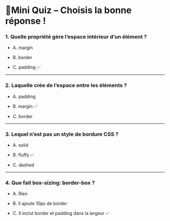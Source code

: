 # 🧠Mini Quiz – Choisis la bonne réponse !

### 1. Quelle propriété gère l’espace intérieur d’un élément ?

* A. margin

* B. border

* C. padding ✅

---

### 2. Laquelle crée de l’espace entre les éléments ?

* A. padding

* B. margin ✅

* C. border

---

### 3. Lequel n’est pas un style de bordure CSS ?

* A. solid

* B. fluffy ✅

* C. dashed

---

### 4. Que fait box-sizing: border-box ?

* A. Rien

* B. Il ajoute 10px de border 

* C.  Il inclut border et padding dans la largeur ✅
